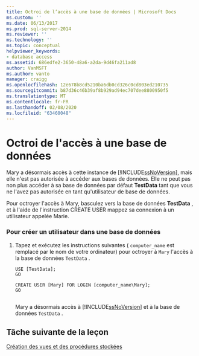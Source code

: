 ```yaml
---
title: Octroi de l’accès à une base de données | Microsoft Docs
ms.custom: ''
ms.date: 06/13/2017
ms.prod: sql-server-2014
ms.reviewer: ''
ms.technology: ''
ms.topic: conceptual
helpviewer_keywords:
- database access
ms.assetid: 686edfe2-3650-48a6-a2da-9d46fa211ad8
author: VanMSFT
ms.author: vanto
manager: craigg
ms.openlocfilehash: 12e678b8cd5210ba6db0cd326c0cd803ed210735
ms.sourcegitcommit: b87d36c46b39af8b929ad94ec707dee8800950f5
ms.translationtype: MT
ms.contentlocale: fr-FR
ms.lasthandoff: 02/08/2020
ms.locfileid: "63460048"
---
```

# <a name="granting-access-to-a-database"></a>Octroi de l'accès à une base de données
  Mary a désormais accès à cette instance de [!INCLUDE[ssNoVersion](../includes/ssnoversion-md.md)], mais elle n'est pas autorisée à accéder aux bases de données. Elle ne peut pas non plus accéder à sa base de données par défaut **TestData** tant que vous ne l'avez pas autorisée en tant qu'utilisateur de base de données.  
  
 Pour octroyer l'accès à Mary, basculez vers la base de données **TestData** , et à l'aide de l'instruction CREATE USER mappez sa connexion à un utilisateur appelée Marie.  
  
### <a name="to-create-a-user-in-a-database"></a>Pour créer un utilisateur dans une base de données  
  
1.  Tapez et exécutez les instructions suivantes ( `computer_name` est remplacé par le nom de votre ordinateur) pour octroyer à `Mary` l'accès à la base de données `TestData` .  
  
    ```  
    USE [TestData];  
    GO  
  
    CREATE USER [Mary] FOR LOGIN [computer_name\Mary];  
    GO  
  
    ```  
  
     Mary a désormais accès à [!INCLUDE[ssNoVersion](../includes/ssnoversion-md.md)] et à la base de données `TestData` .  
  
## <a name="next-task-in-lesson"></a>Tâche suivante de la leçon  
 [Création des vues et des procédures stockées](lesson-2-3-creating-views-and-stored-procedures.md)  
  
  
